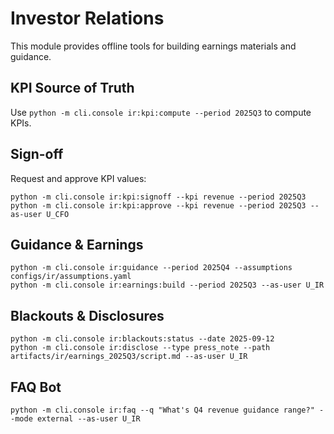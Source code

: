 # Investor Relations

This module provides offline tools for building earnings materials and guidance.

## KPI Source of Truth
Use `python -m cli.console ir:kpi:compute --period 2025Q3` to compute KPIs.

## Sign-off
Request and approve KPI values:
```
python -m cli.console ir:kpi:signoff --kpi revenue --period 2025Q3
python -m cli.console ir:kpi:approve --kpi revenue --period 2025Q3 --as-user U_CFO
```

## Guidance & Earnings
```
python -m cli.console ir:guidance --period 2025Q4 --assumptions configs/ir/assumptions.yaml
python -m cli.console ir:earnings:build --period 2025Q3 --as-user U_IR
```

## Blackouts & Disclosures
```
python -m cli.console ir:blackouts:status --date 2025-09-12
python -m cli.console ir:disclose --type press_note --path artifacts/ir/earnings_2025Q3/script.md --as-user U_IR
```

## FAQ Bot
```
python -m cli.console ir:faq --q "What's Q4 revenue guidance range?" --mode external --as-user U_IR
```
